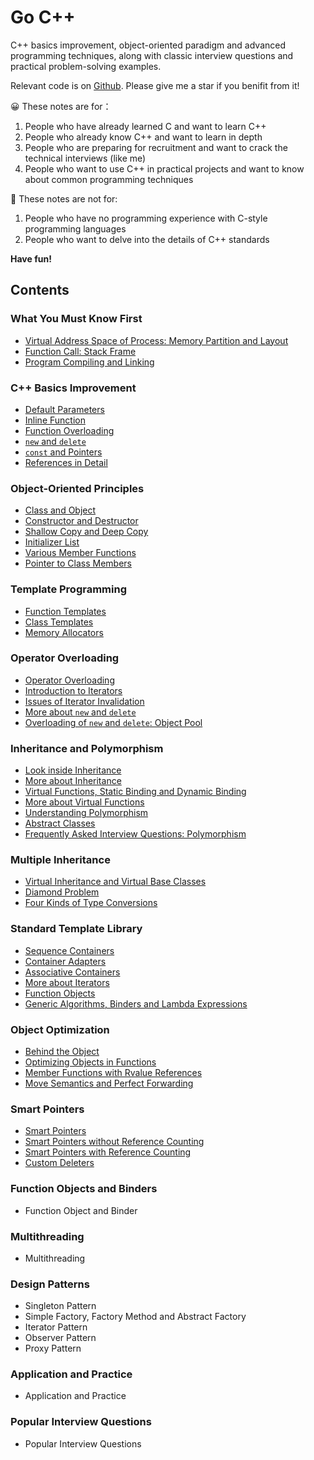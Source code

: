 # Go C++
C++ basics improvement, object-oriented paradigm and advanced programming techniques, along with classic interview questions and practical problem-solving examples.

Relevant code is on [Github](https://github.com/navining/gocpp). Please give me a star if you benifit from it!

:grinning: These notes are for：
1. People who have already learned C and want to learn C++
2. People who already know C++ and want to learn in depth
3. People who are preparing for recruitment and want to crack the technical interviews (like me)
4. People who want to use C++ in practical projects and want to know about common programming techniques

:slightly_frowning_face: These notes are not for:
1. People who have no programming experience with C-style programming languages
2. People who want to delve into the details of C++ standards

**Have fun!**

## Contents

### **What You Must Know First**

- [Virtual Address Space of Process: Memory Partition and Layout](https://github.com/navining/gocpp/blob/master/Chapter%201/Virtual-Address-Space-of-Process-Memory-Partition-and-Layout.md)
- [Function Call: Stack Frame](https://github.com/navining/gocpp/blob/master/Chapter%201/Function-Call-Stack-Frame.md)
- [Program Compiling and Linking](https://github.com/navining/gocpp/blob/master/Chapter%201/Program-Compiling-and-Linking.md)

### **C++ Basics Improvement**

- [Default Parameters](https://github.com/navining/gocpp/blob/master/Chapter%202/Default-Parameters.md)
- [Inline Function](https://github.com/navining/gocpp/blob/master/Chapter%202/Inline-Function.md)
- [Function Overloading](https://github.com/navining/gocpp/blob/master/Chapter%202/Function-Overloading.md)
- [`new` and `delete`](https://github.com/navining/gocpp/blob/master/Chapter%202/New-and-Delete.md)
- [`const` and Pointers](https://github.com/navining/gocpp/blob/master/Chapter%202/Const-and-Pointers.md)
- [References in Detail](https://github.com/navining/gocpp/blob/master/Chapter%202/References-in-Detail.md)

### **Object-Oriented Principles**

- [Class and Object](https://github.com/navining/gocpp/blob/master/Chapter%203/Class-and-Object.md)
- [Constructor and Destructor](https://github.com/navining/gocpp/blob/master/Chapter%203/Constructor-and-Destructor.md)
- [Shallow Copy and Deep Copy](https://github.com/navining/gocpp/blob/master/Chapter%203/Shallow-Copy-and-Deep-Copy.md)
- [Initializer List](https://github.com/navining/gocpp/blob/master/Chapter%203/Initializer-List.md)
- [Various Member Functions](https://github.com/navining/gocpp/blob/master/Chapter%203/Various-Member-Functions.md)
- [Pointer to Class Members](https://github.com/navining/gocpp/blob/master/Chapter%203/Pointer-to-Class-Members.md)

### **Template Programming**

- [Function Templates](https://github.com/navining/gocpp/blob/master/Chapter%204/Function-Templates.md)
- [Class Templates](https://github.com/navining/gocpp/blob/master/Chapter%204/Class-Templates.md)
- [Memory Allocators](https://github.com/navining/gocpp/blob/master/Chapter%204/Memory-Allocators.md)

### **Operator Overloading**

- [Operator Overloading](https://github.com/navining/gocpp/blob/master/Chapter%205/Operator-Overloading.md)
- [Introduction to Iterators](https://github.com/navining/gocpp/blob/master/Chapter%205/Introduction-to-Iterators.md)
- [Issues of Iterator Invalidation](https://github.com/navining/gocpp/blob/master/Chapter%205/Issues-of-Iterator-Invalidation.md)
- [More about `new` and `delete`](https://github.com/navining/gocpp/blob/master/Chapter%205/More-about-new-and-delete.md)
- [Overloading of `new` and `delete`: Object Pool](https://github.com/navining/gocpp/blob/master/Chapter%205/Overloading-of-new-and-delete-Object-Pool.md)

### **Inheritance and Polymorphism**

- [Look inside Inheritance](https://github.com/navining/gocpp/blob/master/Chapter%206/Look-inside-Inheritance.md)
- [More about Inheritance](https://github.com/navining/gocpp/blob/master/Chapter%206/More-about-Inheritance.md)
- [Virtual Functions, Static Binding and Dynamic Binding](https://github.com/navining/gocpp/blob/master/Chapter%206/Virtual-Functions-Static-Binding-and-Dynamic-Binding.md)
- [More about Virtual Functions](https://github.com/navining/gocpp/blob/master/Chapter%206/More-about-Virtual-Functions.md)
- [Understanding Polymorphism](https://github.com/navining/gocpp/blob/master/Chapter%206/Understanding-Polymorphism.md)
- [Abstract Classes](https://github.com/navining/gocpp/blob/master/Chapter%206/Abstract-Classes.md)
- [Frequently Asked Interview Questions: Polymorphism](https://github.com/navining/gocpp/blob/master/Chapter%206/Frequently-Asked-Interview-Questions-Polymorphism.md)

### **Multiple Inheritance**

- [Virtual Inheritance and Virtual Base Classes](https://github.com/navining/gocpp/blob/master/Chapter%207/Virtual-Inheritance-and-Virtual-Base-Classes.md)
- [Diamond Problem](https://github.com/navining/gocpp/blob/master/Chapter%207/Diamond-Problem.md)
- [Four Kinds of Type Conversions](https://github.com/navining/gocpp/blob/master/Chapter%207/Four-Kinds-of-Type-Conversions.md)

### **Standard Template Library**

- [Sequence Containers](https://github.com/navining/gocpp/blob/master/Chapter%208/Sequence-Containers.md)
- [Container Adapters](https://github.com/navining/gocpp/blob/master/Chapter%208/Container-Adapters.md)
- [Associative Containers](https://github.com/navining/gocpp/blob/master/Chapter%208/Associative-Containers.md)
- [More about Iterators](https://github.com/navining/gocpp/blob/master/Chapter%208/More-about-Iterators.md)
- [Function Objects](https://github.com/navining/gocpp/blob/master/Chapter%208/Function-Objects.md)
- [Generic Algorithms, Binders and Lambda Expressions](https://github.com/navining/gocpp/blob/master/Chapter%208/Generic-Algorithms-Binders-and-Lambda-Expressions.md)

### **Object Optimization**

- [Behind the Object](https://github.com/navining/gocpp/blob/master/Chapter%209/Behind-the-Object.md)
- [Optimizing Objects in Functions](https://github.com/navining/gocpp/blob/master/Chapter%209/Optimizing-Objects-in-Functions.md)
- [Member Functions with Rvalue References](https://github.com/navining/gocpp/blob/master/Chapter%209/Member-Functions-with-Rvalue-References.md)
- [Move Semantics and Perfect Forwarding](https://github.com/navining/gocpp/blob/master/Chapter%209/Move-Semantics-and-Perfect-Forwarding.md)

### **Smart Pointers**

- [Smart Pointers](https://github.com/navining/gocpp/blob/master/Chapter%2010/Smart-Pointers.md)
- [Smart Pointers without Reference Counting](https://github.com/navining/gocpp/blob/master/Chapter%2010/Smart-Pointers-without-Reference-Counting.md)
- [Smart Pointers with Reference Counting](https://github.com/navining/gocpp/blob/master/Chapter%2010/Smart-Pointers-with-Reference-Counting.md)
- [Custom Deleters](https://github.com/navining/gocpp/blob/master/Chapter%2010/Custom-Deleters.md)

### **Function Objects and Binders**

- Function Object and Binder

### **Multithreading**

- Multithreading

### **Design Patterns**

- Singleton Pattern
- Simple Factory, Factory Method and Abstract Factory
- Iterator Pattern
- Observer Pattern
- Proxy Pattern

### **Application and Practice**

- Application and Practice

### **Popular Interview Questions**

- Popular Interview Questions

